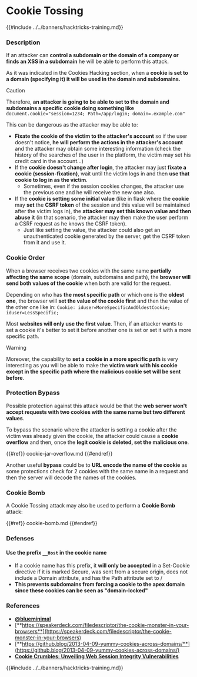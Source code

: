 # Cookie Tossing

{{#include ../../banners/hacktricks-training.md}}

### Description

If an attacker can **control a subdomain or the domain of a company or finds an XSS in a subdomain** he will be able to perform this attack.

As it was indicated in the Cookies Hacking section, when a **cookie is set to a domain (specifying it) it will be used in the domain and subdomains.**

> [!CAUTION]
> Therefore, **an attacker is going to be able to set to the domain and subdomains a specific cookie doing something like** `document.cookie="session=1234; Path=/app/login; domain=.example.com"`

This can be dangerous as the attacker may be able to:

- **Fixate the cookie of the victim to the attacker's account** so if the user doesn't notice, **he will perform the actions in the attacker's account** and the attacker may obtain some interesting information (check the history of the searches of the user in the platform, the victim may set his credit card in the account...)
- If the **cookie doesn't change after login**, the attacker may just **fixate a cookie (session-fixation)**, wait until the victim logs in and then **use that cookie to log in as the victim**.
  - Sometimes, even if the session cookies changes, the attacker use the previous one and he will receive the new one also.
- If the **cookie is setting some initial value** (like in flask where the **cookie** may **set** the **CSRF token** of the session and this value will be maintained after the victim logs in), the **attacker may set this known value and then abuse it** (in that scenario, the attacker may then make the user perform a CSRF request as he knows the CSRF token).
  - Just like setting the value, the attacker could also get an unauthenticated cookie generated by the server, get the CSRF token from it and use it.

### Cookie Order

When a browser receives two cookies with the same name **partially affecting the same scope** (domain, subdomains and path), the **browser will send both values of the cookie** when both are valid for the request.

Depending on who has **the most specific path** or which one is the **oldest one**, the browser will **set the value of the cookie first** and then the value of the other one like in: `Cookie: iduser=MoreSpecificAndOldestCookie; iduser=LessSpecific;`

Most **websites will only use the first value**. Then, if an attacker wants to set a cookie it's better to set it before another one is set or set it with a more specific path.

> [!WARNING]
> Moreover, the capability to **set a cookie in a more specific path** is very interesting as you will be able to make the **victim work with his cookie except in the specific path where the malicious cookie set will be sent before**.

### Protection Bypass

Possible protection against this attack would be that the **web server won't accept requests with two cookies with the same name but two different values**.

To bypass the scenario where the attacker is setting a cookie after the victim was already given the cookie, the attacker could cause a **cookie overflow** and then, once the **legit cookie is deleted, set the malicious one**.

{{#ref}}
cookie-jar-overflow.md
{{#endref}}

Another useful **bypass** could be to **URL encode the name of the cookie** as some protections check for 2 cookies with the same name in a request and then the server will decode the names of the cookies.

### Cookie Bomb

A Cookie Tossing attack may also be used to perform a **Cookie Bomb** attack:

{{#ref}}
cookie-bomb.md
{{#endref}}

### Defense**s**

#### **Use the prefix `__Host` in the cookie name**

- If a cookie name has this prefix, it **will only be accepted** in a Set-Cookie directive if it is marked Secure, was sent from a secure origin, does not include a Domain attribute, and has the Path attribute set to /
- **This prevents subdomains from forcing a cookie to the apex domain since these cookies can be seen as "domain-locked"**

### References

- [**@blueminimal**](https://twitter.com/blueminimal)
- [**https://speakerdeck.com/filedescriptor/the-cookie-monster-in-your-browsers**](https://speakerdeck.com/filedescriptor/the-cookie-monster-in-your-browsers)
- [**https://github.blog/2013-04-09-yummy-cookies-across-domains/**](https://github.blog/2013-04-09-yummy-cookies-across-domains/)
- [**Cookie Crumbles: Unveiling Web Session Integrity Vulnerabilities**](https://www.youtube.com/watch?v=F_wAzF4a7Xg)

{{#include ../../banners/hacktricks-training.md}}
